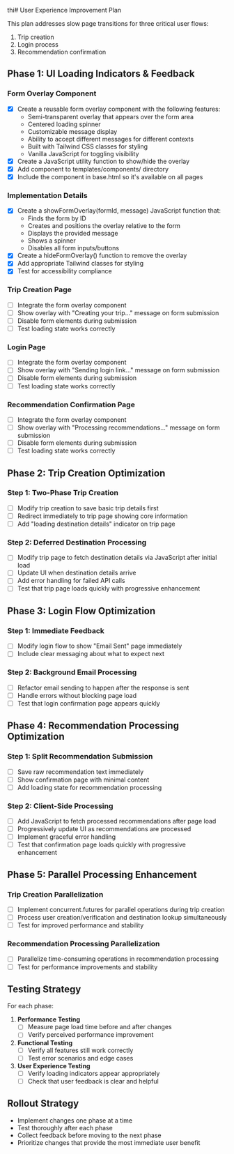 thi# User Experience Improvement Plan

This plan addresses slow page transitions for three critical user flows:
1. Trip creation
2. Login process
3. Recommendation confirmation

## Phase 1: UI Loading Indicators & Feedback

### Form Overlay Component
- [x] Create a reusable form overlay component with the following features:
  - Semi-transparent overlay that appears over the form area
  - Centered loading spinner
  - Customizable message display
  - Ability to accept different messages for different contexts
  - Built with Tailwind CSS classes for styling
  - Vanilla JavaScript for toggling visibility
- [x] Create a JavaScript utility function to show/hide the overlay
- [x] Add component to templates/components/ directory
- [x] Include the component in base.html so it's available on all pages

### Implementation Details
- [x] Create a showFormOverlay(formId, message) JavaScript function that:
  - Finds the form by ID
  - Creates and positions the overlay relative to the form
  - Displays the provided message
  - Shows a spinner
  - Disables all form inputs/buttons
- [x] Create a hideFormOverlay() function to remove the overlay
- [x] Add appropriate Tailwind classes for styling
- [x] Test for accessibility compliance

### Trip Creation Page
- [ ] Integrate the form overlay component
- [ ] Show overlay with "Creating your trip..." message on form submission
- [ ] Disable form elements during submission
- [ ] Test loading state works correctly

### Login Page
- [ ] Integrate the form overlay component
- [ ] Show overlay with "Sending login link..." message on form submission
- [ ] Disable form elements during submission
- [ ] Test loading state works correctly

### Recommendation Confirmation Page  
- [ ] Integrate the form overlay component
- [ ] Show overlay with "Processing recommendations..." message on form submission
- [ ] Disable form elements during submission
- [ ] Test loading state works correctly

## Phase 2: Trip Creation Optimization

### Step 1: Two-Phase Trip Creation
- [ ] Modify trip creation to save basic trip details first
- [ ] Redirect immediately to trip page showing core information
- [ ] Add "loading destination details" indicator on trip page

### Step 2: Deferred Destination Processing
- [ ] Modify trip page to fetch destination details via JavaScript after initial load
- [ ] Update UI when destination details arrive
- [ ] Add error handling for failed API calls
- [ ] Test that trip page loads quickly with progressive enhancement

## Phase 3: Login Flow Optimization

### Step 1: Immediate Feedback
- [ ] Modify login flow to show "Email Sent" page immediately
- [ ] Include clear messaging about what to expect next

### Step 2: Background Email Processing
- [ ] Refactor email sending to happen after the response is sent
- [ ] Handle errors without blocking page load
- [ ] Test that login confirmation page appears quickly

## Phase 4: Recommendation Processing Optimization

### Step 1: Split Recommendation Submission
- [ ] Save raw recommendation text immediately
- [ ] Show confirmation page with minimal content
- [ ] Add loading state for recommendation processing

### Step 2: Client-Side Processing
- [ ] Add JavaScript to fetch processed recommendations after page load
- [ ] Progressively update UI as recommendations are processed
- [ ] Implement graceful error handling
- [ ] Test that confirmation page loads quickly with progressive enhancement

## Phase 5: Parallel Processing Enhancement

### Trip Creation Parallelization
- [ ] Implement concurrent.futures for parallel operations during trip creation
- [ ] Process user creation/verification and destination lookup simultaneously
- [ ] Test for improved performance and stability

### Recommendation Processing Parallelization
- [ ] Parallelize time-consuming operations in recommendation processing
- [ ] Test for performance improvements and stability

## Testing Strategy

For each phase:
1. **Performance Testing**
   - [ ] Measure page load time before and after changes
   - [ ] Verify perceived performance improvement

2. **Functional Testing**
   - [ ] Verify all features still work correctly
   - [ ] Test error scenarios and edge cases

3. **User Experience Testing**
   - [ ] Verify loading indicators appear appropriately
   - [ ] Check that user feedback is clear and helpful

## Rollout Strategy

- Implement changes one phase at a time
- Test thoroughly after each phase
- Collect feedback before moving to the next phase
- Prioritize changes that provide the most immediate user benefit 